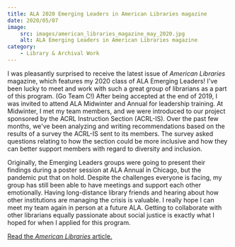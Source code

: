 ```yaml
---
title: ALA 2020 Emerging Leaders in American Libraries magazine
date: 2020/05/07
image:
    src: images/american_libraries_magazine_may_2020.jpg
    alt: ALA Emerging Leaders in American Libraries magazine
category:
    - Library & Archival Work
---
```


I was pleasantly surprised to receive the latest issue of _American Libraries_ magazine, which features my 2020 class of ALA Emerging Leaders! I've been lucky to meet and work with such a great group of librarians as a part of this program. (Go Team C!) After being accepted at the end of 2019, I was invited to attend ALA Midwinter and Annual for leadership training. At Midwinter, I met my team members, and we were introduced to our project sponsored by the ACRL Instruction Section (ACRL-IS). Over the past few months, we've been analyzing and writing recommendations based on the results of a survey the ACRL-IS sent to its members. The survey asked questions relating to how the section could be more inclusive and how they can better support members with regard to diversity and inclusion.

Originally, the Emerging Leaders groups were going to present their findings during a poster session at ALA Annual in Chicago, but the pandemic put that on hold. Despite the challenges everyone is facing, my group has still been able to have meetings and support each other emotionally. Having long-distance library friends and hearing about how other institutions are managing the crisis is valuable. I really hope I can meet my team again in person at a future ALA. Getting to collaborate with other librarians equally passionate about social justice is exactly what I hoped for when I applied for this program.

[Read the _American Libraries_ article.](https://americanlibrariesmagazine.org/2020/05/01/emerging-leaders-2020/)
